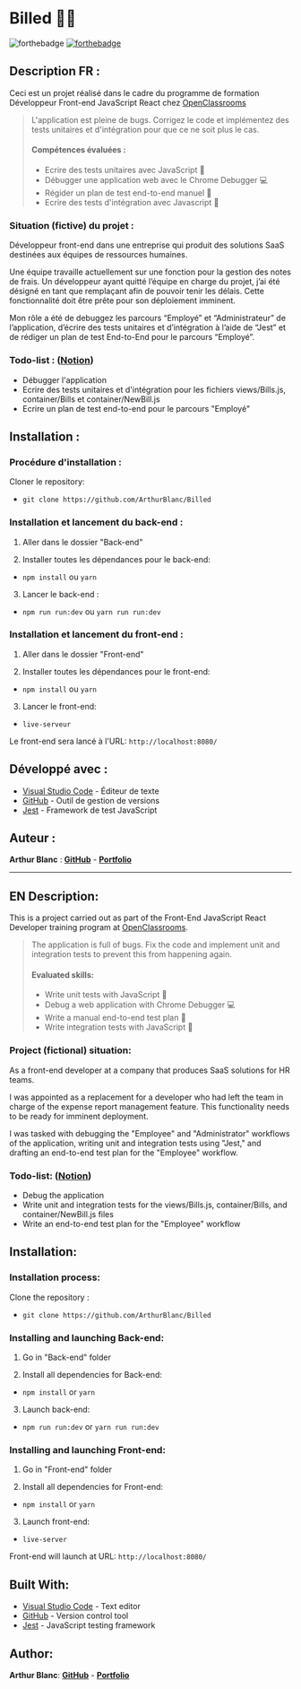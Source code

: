 # Billed 📑💼

![forthebadge](https://forthebadge.com/images/badges/uses-js.svg)
[![forthebadge](https://forthebadge.com/images/badges/uses-git.svg)](https://github.com/ArthurBlanc)

## Description FR :

Ceci est un projet réalisé dans le cadre du programme de formation Développeur Front-end JavaScript React chez [OpenClassrooms](https://openclassrooms.com/fr/paths/516-developpeur-dapplication-javascript-react)

> L'application est pleine de bugs. Corrigez le code et implémentez des tests unitaires et d'intégration pour que ce ne soit plus le cas.
>
> #### Compétences évaluées :
>
> -   Ecrire des tests unitaires avec JavaScript 🔬
> -   Débugger une application web avec le Chrome Debugger 💻
> -   Régider un plan de test end-to-end manuel 📝
> -   Ecrire des tests d'intégration avec Javascript 🚀

### Situation (fictive) du projet :

Développeur front-end dans une entreprise qui produit des solutions SaaS destinées aux équipes de ressources humaines.

Une équipe travaille actuellement sur une fonction pour la gestion des notes de frais. Un développeur ayant quitté l’équipe en charge du projet, j’ai été désigné en tant que remplaçant afin de pouvoir tenir les délais. Cette fonctionnalité doit être prête pour son déploiement imminent.

Mon rôle a été de debuggez les parcours “Employé” et “Administrateur” de l’application, d’écrire des tests unitaires et d’intégration à l’aide de “Jest” et de rédiger un plan de test End-to-End pour le parcours “Employé”.

### Todo-list : ([Notion](https://www.notion.so/a7a612fc166747e78d95aa38106a55ec?v=2a8d3553379c4366b6f66490ab8f0b90))

-   Débugger l'application
-   Ecrire des tests unitaires et d'intégration pour les fichiers views/Bills.js, container/Bills et container/NewBill.js
-   Ecrire un plan de test end-to-end pour le parcours "Employé"

## Installation :

### Procédure d'installation :

Cloner le repository:

-   `git clone https://github.com/ArthurBlanc/Billed`

### Installation et lancement du back-end :

1. Aller dans le dossier "Back-end"

2. Installer toutes les dépendances pour le back-end:

-   `npm install` ou `yarn`

3. Lancer le back-end :

-   `npm run run:dev` ou `yarn run run:dev`

### Installation et lancement du front-end :

1. Aller dans le dossier "Front-end"

2. Installer toutes les dépendances pour le front-end:

-   `npm install` ou `yarn`

3. Lancer le front-end:

-   `live-serveur`

Le front-end sera lancé à l'URL:
`http://localhost:8080/`

## Développé avec :

-   [Visual Studio Code](https://code.visualstudio.com/) - Éditeur de texte
-   [GitHub](https://github.com/) - Outil de gestion de versions
-   [Jest](https://jestjs.io/fr/) - Framework de test JavaScript

## Auteur :

**Arthur Blanc** : [**GitHub**](https://github.com/ArthurBlanc/) - [**Portfolio**](https://abcoding.fr/portfolio)

---

## EN Description:

This is a project carried out as part of the Front-End JavaScript React Developer training program at [OpenClassrooms](https://openclassrooms.com/en/paths/517-javascript-react-developer).

> The application is full of bugs. Fix the code and implement unit and integration tests to prevent this from happening again.
>
> #### Evaluated skills:
>
> -   Write unit tests with JavaScript 🔬
> -   Debug a web application with Chrome Debugger 💻
> -   Write a manual end-to-end test plan 📝
> -   Write integration tests with JavaScript 🚀

### Project (fictional) situation:

As a front-end developer at a company that produces SaaS solutions for HR teams.

I was appointed as a replacement for a developer who had left the team in charge of the expense report management feature. This functionality needs to be ready for imminent deployment.

I was tasked with debugging the "Employee" and "Administrator" workflows of the application, writing unit and integration tests using "Jest," and drafting an end-to-end test plan for the "Employee" workflow.

### Todo-list: ([Notion](https://www.notion.so/a7a612fc166747e78d95aa38106a55ec?v=2a8d3553379c4366b6f66490ab8f0b90))

-   Debug the application
-   Write unit and integration tests for the views/Bills.js, container/Bills, and container/NewBill.js files
-   Write an end-to-end test plan for the "Employee" workflow

## Installation:

### Installation process:

Clone the repository :

-   `git clone https://github.com/ArthurBlanc/Billed`

### Installing and launching Back-end:

1. Go in "Back-end" folder

2. Install all dependencies for Back-end:

-   `npm install` or `yarn`

3. Launch back-end:

-   `npm run run:dev` or `yarn run run:dev`

### Installing and launching Front-end:

1. Go in "Front-end" folder

2. Install all dependencies for Front-end:

-   `npm install` or `yarn`

3. Launch front-end:

-   `live-server`

Front-end will launch at URL:
`http://localhost:8080/`

## Built With:

-   [Visual Studio Code](https://code.visualstudio.com/) - Text editor
-   [GitHub](https://github.com/) - Version control tool
-   [Jest](https://jestjs.io/fr/) - JavaScript testing framework

## Author:

**Arthur Blanc**: [**GitHub**](https://github.com/ArthurBlanc/) - [**Portfolio**](https://abcoding.fr/portfolio)
